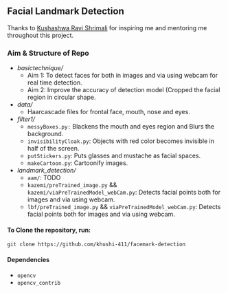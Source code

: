 ## Facial Landmark Detection

Thanks to [Kushashwa Ravi Shrimali](https://github.com/krshrimali) for inspiring me and mentoring me throughout this project. 

### Aim & Structure of Repo
- *basictechnique/*
  - Aim 1: To detect faces for both in images and via using webcam for real time detection.
  - Aim 2: Improve the accuracy of detection model (Cropped the facial region in circular shape.
- *data/*
  - Haarcascade files for frontal face, mouth, nose and eyes.
- *filter1/*
  - `messyBoxes.py:` Blackens the mouth and eyes region and Blurs the background.
  - `invisibilityCloak.py`: Objects with red color becomes invisible in half of the screen. 
  - `putStickers.py`: Puts glasses and mustache as facial spaces.
  - `makeCartoon.py`: Cartoonify images.
- *landmark_detection/*
  - `aam/`: TODO
  - `kazemi/preTrained_image.py` && `kazemi/viaPreTrainedModel_webCam.py`: Detects facial points both for images and via using webcam.
  - `lbf/preTrained_image.py` && `viaPreTrainedModel_webCam.py`: Detects facial points both for images and via using webcam.

#### To Clone the repository, run:
```
git clone https://github.com/khushi-411/facemark-detection
```

#### Dependencies
- `opencv`
- `opencv_contrib`
